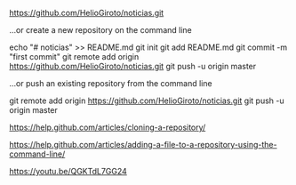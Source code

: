 
https://github.com/HelioGiroto/noticias.git


…or create a new repository on the command line

echo "# noticias" >> README.md
git init
git add README.md
git commit -m "first commit"
git remote add origin https://github.com/HelioGiroto/noticias.git
git push -u origin master


…or push an existing repository from the command line

git remote add origin https://github.com/HelioGiroto/noticias.git
git push -u origin master



https://help.github.com/articles/cloning-a-repository/

https://help.github.com/articles/adding-a-file-to-a-repository-using-the-command-line/

https://youtu.be/QGKTdL7GG24

